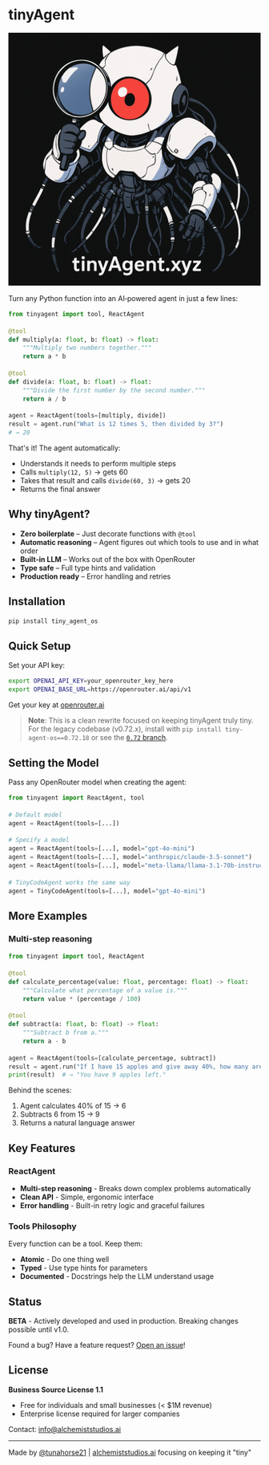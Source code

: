 # tinyAgent

![tinyAgent Logo](static/images/tinyAgent_logo_v2.png)

Turn any Python function into an AI‑powered agent in just a few lines:

```python
from tinyagent import tool, ReactAgent

@tool
def multiply(a: float, b: float) -> float:
    """Multiply two numbers together."""
    return a * b

@tool
def divide(a: float, b: float) -> float:
    """Divide the first number by the second number."""
    return a / b

agent = ReactAgent(tools=[multiply, divide])
result = agent.run("What is 12 times 5, then divided by 3?")
# → 20
```

That's it! The agent automatically:
- Understands it needs to perform multiple steps
- Calls `multiply(12, 5)` → gets 60
- Takes that result and calls `divide(60, 3)` → gets 20
- Returns the final answer

## Why tinyAgent?

- **Zero boilerplate** – Just decorate functions with `@tool`
- **Automatic reasoning** – Agent figures out which tools to use and in what order
- **Built-in LLM** – Works out of the box with OpenRouter
- **Type safe** – Full type hints and validation
- **Production ready** – Error handling and retries

## Installation

```bash
pip install tiny_agent_os
```

## Quick Setup

Set your API key:
```bash
export OPENAI_API_KEY=your_openrouter_key_here
export OPENAI_BASE_URL=https://openrouter.ai/api/v1
```

Get your key at [openrouter.ai](https://openrouter.ai)

> **Note**: This is a clean rewrite focused on keeping tinyAgent truly tiny. For the legacy codebase (v0.72.x), install with `pip install tiny-agent-os==0.72.18` or see the [`0.72` branch](https://github.com/alchemiststudiosDOTai/tinyAgent/tree/0.72).

## Setting the Model

Pass any OpenRouter model when creating the agent:

```python
from tinyagent import ReactAgent, tool

# Default model
agent = ReactAgent(tools=[...])

# Specify a model
agent = ReactAgent(tools=[...], model="gpt-4o-mini")
agent = ReactAgent(tools=[...], model="anthropic/claude-3.5-sonnet")
agent = ReactAgent(tools=[...], model="meta-llama/llama-3.1-70b-instruct")

# TinyCodeAgent works the same way
agent = TinyCodeAgent(tools=[...], model="gpt-4o-mini")
```

## More Examples

### Multi-step reasoning
```python
from tinyagent import tool, ReactAgent

@tool
def calculate_percentage(value: float, percentage: float) -> float:
    """Calculate what percentage of a value is."""
    return value * (percentage / 100)

@tool
def subtract(a: float, b: float) -> float:
    """Subtract b from a."""
    return a - b

agent = ReactAgent(tools=[calculate_percentage, subtract])
result = agent.run("If I have 15 apples and give away 40%, how many are left?")
print(result)  # → "You have 9 apples left."
```

Behind the scenes:
1. Agent calculates 40% of 15 → 6
2. Subtracts 6 from 15 → 9
3. Returns a natural language answer

## Key Features

### ReactAgent
- **Multi-step reasoning** - Breaks down complex problems automatically
- **Clean API** - Simple, ergonomic interface
- **Error handling** - Built-in retry logic and graceful failures

### Tools Philosophy
Every function can be a tool. Keep them:
- **Atomic** - Do one thing well
- **Typed** - Use type hints for parameters
- **Documented** - Docstrings help the LLM understand usage

## Status

**BETA** - Actively developed and used in production. Breaking changes possible until v1.0.

Found a bug? Have a feature request? [Open an issue](https://github.com/alchemiststudiosDOTai/tinyAgent/issues)!

## License

**Business Source License 1.1**
- Free for individuals and small businesses (< $1M revenue)
- Enterprise license required for larger companies

Contact: [info@alchemiststudios.ai](mailto:info@alchemiststudios.ai)

---

Made by [@tunahorse21](https://x.com/tunahorse21) | [alchemiststudios.ai](https://alchemiststudios.ai) focusing on keeping it "tiny"
